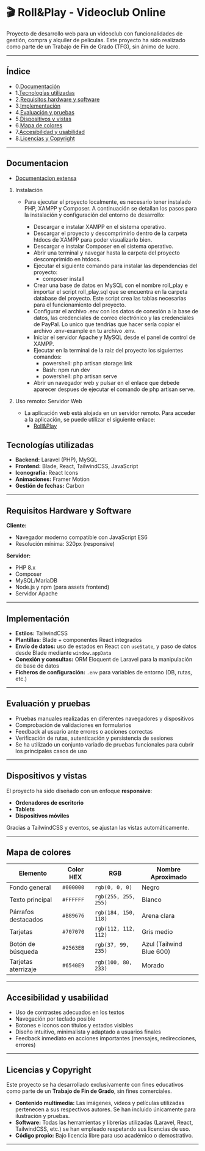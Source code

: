 # 🎬 Roll&Play - Videoclub Online

Proyecto de desarrollo web para un videoclub con funcionalidades de gestión, compra y alquiler de películas. Este proyecto ha sido realizado como parte de un Trabajo de Fin de Grado (TFG), sin ánimo de lucro.

---

## Índice

- 0.[Documentación](#documentacion)
- 1.[Tecnologías utilizadas](#tecnologías-utilizadas)
- 2.[Requisitos hardware y software](#requisitos-hardware-y-software)
- 3.[Implementación](#implementación)
- 4.[Evaluación y pruebas](#evaluación-y-pruebas)
- 5.[Dispositivos y vistas](#dispositivos-y-vistas)
- 6.[Mapa de colores](#mapa-de-colores)
- 7.[Accesibilidad y usabilidad](#accesibilidad-y-usabilidad)
- 8.[Licencias y Copyright](#licencias-y-copyright)

---
## Documentacion
- [Documentacion extensa](https://github.com/Juan-GR123/TFG_Juan_Garcia_Rosales/blob/main/Documentacion/Documentaci%C3%B3n%20del%20Proyecto.pdf)

1. Instalación
    - Para ejecutar el proyecto localmente, es necesario tener instalado PHP, XAMPP y Composer. A continuación se detallan los pasos para la instalación y configuración del entorno de desarrollo:

        - Descargar e instalar XAMPP en el sistema operativo.
        - Descargar el proyecto y descomprimirlo dentro de la carpeta htdocs de XAMPP para poder visualizarlo bien.
        - Descargar e instalar Composer en el sistema operativo.
        - Abrir una terminal y navegar hasta la carpeta del proyecto descomprimido en htdocs.
        - Ejecutar el siguiente comando para instalar las dependencias del proyecto:
            - composer install
        - Crear una base de datos en MySQL con el nombre roll_play e importar el script roll_play.sql que se encuentra en la carpeta database del proyecto. Este script crea las tablas necesarias para el funcionamiento del proyecto.
        - Configurar el archivo .env con los datos de conexión a la base de datos, las credenciales de correo electrónico y las credenciales de PayPal. Lo unico que tendrias que hacer sería copiar el archivo .env-example en tu archivo .env.
        - Iniciar el servidor Apache y MySQL desde el panel de control de XAMPP.
        -  Ejecutar en la terminal de la raiz del proyecto los siguientes comandos:
            - powershell: php artisan storage:link
            - Bash: npm run dev
            - powershell: php artisan serve
        - Abrir un navegador web y pulsar en el enlace que debede aparecer despues de ejecutar el comando de php artisan serve.

2. Uso remoto:  Servidor Web
    - La aplicación web está alojada en un servidor remoto. Para acceder a la aplicación, se puede utilizar el siguiente enlace:
        - [Roll&Play](https://rollplay.infinityfreeapp.com/)


## Tecnologías utilizadas

- **Backend:** Laravel (PHP), MySQL
- **Frontend:** Blade, React, TailwindCSS, JavaScript
- **Iconografía:** React Icons
- **Animaciones:** Framer Motion
- **Gestión de fechas:** Carbon

---

## Requisitos Hardware y Software

**Cliente:**

- Navegador moderno compatible con JavaScript ES6
- Resolución mínima: 320px (responsive)

**Servidor:**

- PHP 8.x
- Composer
- MySQL/MariaDB
- Node.js y npm (para assets frontend)
- Servidor Apache

---

## Implementación

- **Estilos:** TailwindCSS
- **Plantillas:** Blade + componentes React integrados
- **Envío de datos:** uso de estados en React con `useState`, y paso de datos desde Blade mediante `window.appData`
- **Conexión y consultas:** ORM Eloquent de Laravel para la manipulación de base de datos
- **Ficheros de configuración:** `.env` para variables de entorno (DB, rutas, etc.)

---

## Evaluación y pruebas

- Pruebas manuales realizadas en diferentes navegadores y dispositivos
- Comprobación de validaciones en formularios
- Feedback al usuario ante errores o acciones correctas
- Verificación de rutas, autenticación y persistencia de sesiones
- Se ha utilizado un conjunto variado de pruebas funcionales para cubrir los principales casos de uso

---

## Dispositivos y vistas

El proyecto ha sido diseñado con un enfoque **responsive**:

- **Ordenadores de escritorio**
- **Tablets**
- **Dispositivos móviles**

Gracias a TailwindCSS y eventos, se ajustan las vistas automáticamente.

---

## Mapa de colores

| Elemento             | Color HEX | RGB              | Nombre Aproximado |
|----------------------|-----------|------------------|-------------------|
| Fondo general        | `#000000` | `rgb(0, 0, 0)`    | Negro             |
| Texto principal      | `#FFFFFF` | `rgb(255, 255, 255)` | Blanco         |
| Párrafos destacados  | `#B89676` | `rgb(184, 150, 118)` | Arena clara    |
| Tarjetas             | `#707070` | `rgb(112, 112, 112)` | Gris medio     |
| Botón de búsqueda    | `#2563EB` | `rgb(37, 99, 235)` | Azul (Tailwind Blue 600) |
| Tarjetas aterrizaje   | `#6540E9` | `rgb(100, 80, 233) `| Morado        |

---

## Accesibilidad y usabilidad

- Uso de contrastes adecuados en los textos
- Navegación por teclado posible
- Botones e iconos con títulos y estados visibles
- Diseño intuitivo, minimalista y adaptado a usuarios finales
- Feedback inmediato en acciones importantes (mensajes, redirecciones, errores)

---

## Licencias y Copyright

Este proyecto se ha desarrollado exclusivamente con fines educativos como parte de un **Trabajo de Fin de Grado**, sin fines comerciales.

- **Contenido multimedia:** Las imágenes, vídeos y películas utilizadas pertenecen a sus respectivos autores. Se han incluido únicamente para ilustración y pruebas.
- **Software:** Todas las herramientas y librerías utilizadas (Laravel, React, TailwindCSS, etc.) se han empleado respetando sus licencias de uso.
- **Código propio:** Bajo licencia libre para uso académico o demostrativo.

---

